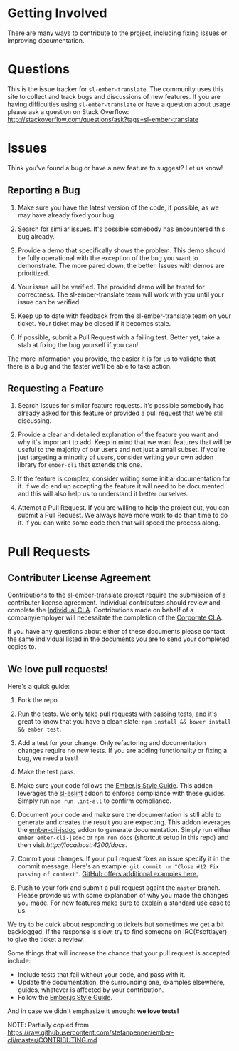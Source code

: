 # Getting Involved

There are many ways to contribute to the project, including fixing issues or improving documentation.

# Questions

This is the issue tracker for `sl-ember-translate`. The community uses this site to collect and track bugs and
discussions of new features. If you are having difficulties using `sl-ember-translate` or have a question about usage
please ask a question on Stack Overflow: http://stackoverflow.com/questions/ask?tags=sl-ember-translate

# Issues

Think you've found a bug or have a new feature to suggest? Let us know!

## Reporting a Bug

1. Make sure you have the latest version of the code, if possible, as we may have already fixed your bug.

2. Search for similar issues. It's possible somebody has encountered this bug already.

3. Provide a demo that specifically shows the problem. This demo should be fully operational with the exception of the
bug you want to demonstrate. The more pared down, the better. Issues with demos are prioritized.

4. Your issue will be verified. The provided demo will be tested for correctness. The sl-ember-translate team will
work with you until your issue can be verified.

5. Keep up to date with feedback from the sl-ember-translate team on your ticket. Your ticket may be closed if it
becomes stale.

6. If possible, submit a Pull Request with a failing test. Better yet, take a stab at fixing the bug yourself if you
can!

The more information you provide, the easier it is for us to validate that there is a bug and the faster we'll be
able to take action.

## Requesting a Feature

1. Search Issues for similar feature requests. It's possible somebody has already asked
for this feature or provided a pull request that we're still discussing.

2. Provide a clear and detailed explanation of the feature you want and why it's important to add. Keep in mind that
we want features that will be useful to the majority of our users and not just a small subset. If you're just
targeting a minority of users, consider writing your own addon library for `ember-cli` that extends this one.

3. If the feature is complex, consider writing some initial documentation for it. If we do end up accepting the
feature it will need to be documented and this will also help us to understand it better ourselves.

4. Attempt a Pull Request. If you are willing to help the project out, you can submit a Pull Request. We always have
more work to do than time to do it. If you can write some code then that will speed the process along.

# Pull Requests

## Contributer License Agreement
Contributions to the sl-ember-translate project require the submission of a contributer license agreement. Individual
contributers should review and complete the [Individual CLA](CLA-INDIVIDUAL.md). Contributions made on behalf of a
company/employer will necessitate the completion of the [Corporate CLA](CLA-CORPORATE.md).

If you have any questions about either of these documents please contact the same individual listed in the documents
you are to send your completed copies to.

## We love pull requests!
Here's a quick guide:

1. Fork the repo.

2. Run the tests. We only take pull requests with passing tests, and it's great to know that you have a clean slate:
`npm install && bower install && ember test`.

3. Add a test for your change. Only refactoring and documentation changes require no new tests. If you are adding
functionality or fixing a bug, we need a test!

4. Make the test pass.

5. Make sure your code follows the [Ember.js Style Guide](https://github.com/softlayer/ember-style-guide).  This addon leverages the [sl-eslint](https://github.com/joshforisha/sl-eslint) addon to
enforce compliance with these guides.  Simply run `npm run lint-all` to confirm compliance.

6. Document your code and make sure the documentation is still able to generate and creates the result you are
expecting.  This addon leverages the [ember-cli-jsdoc](https://github.com/softlayer/ember-cli-jsdoc) addon to
generate documentation.  Simply run either `ember ember-cli-jsdoc` or `npm run docs` (shortcut setup in this repo)
and then visit *http://localhost:4200/docs*.

7. Commit your changes. If your pull request fixes an issue specify it in the commit message. Here's an example:
`git commit -m "Close #12 Fix passing of context"`.
[GitHub offers additional examples here.](https://help.github.com/articles/closing-issues-via-commit-messages/)

8. Push to your fork and submit a pull request againt the `master` branch. Please provide us with some explanation of
why you made the changes you made. For new features make sure to explain a standard use case to us.

We try to be quick about responding to tickets but sometimes we get a bit backlogged.  If the response is slow, try to
find someone on IRC(#softlayer) to give the ticket a review.

Some things that will increase the chance that your pull request is accepted include:

* Include tests that fail without your code, and pass with it.
* Update the documentation, the surrounding one, examples elsewhere, guides, whatever is affected by your
contribution.
* Follow the [Ember.js Style Guide](https://github.com/softlayer/ember-style-guide).


And in case we didn't emphasize it enough: **we love tests!**

NOTE: Partially copied from https://raw.githubusercontent.com/stefanpenner/ember-cli/master/CONTRIBUTING.md
